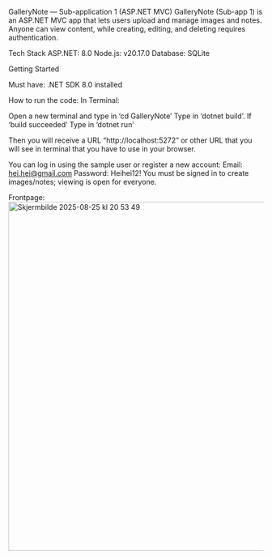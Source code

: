GalleryNote — Sub-application 1 (ASP.NET MVC)
GalleryNote (Sub-app 1) is an ASP.NET MVC app that lets users upload and manage images and notes. Anyone can view content, while creating, editing, and deleting requires authentication.

Tech Stack
ASP.NET: 8.0
Node.js: v20.17.0
Database: SQLite 

Getting Started

Must have: 
.NET SDK 8.0 installed

How to run the code: In Terminal:

Open a new terminal and type in ‘cd GalleryNote’
Type in ‘dotnet build’. If ‘build succeeded’
Type in ‘dotnet run’

Then you will receive a URL “http://localhost:5272” or other URL that you will see in terminal that you have to use in your browser. 

You can log in using the sample user or register a new account:
Email: hei.hei@gmail.com
Password: Heihei12!
You must be signed in to create images/notes; viewing is open for everyone.


Frontpage:
<img width="744" height="689" alt="Skjermbilde 2025-08-25 kl  20 53 49" src="https://github.com/user-attachments/assets/dc6ae5a4-ea86-4f4f-acbf-949e0666f6c2" />
